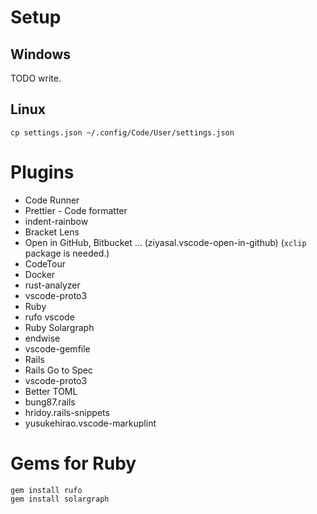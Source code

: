 # Setup

## Windows

TODO write.

## Linux

```
cp settings.json ~/.config/Code/User/settings.json
```

# Plugins

- Code Runner
- Prettier - Code formatter
- indent-rainbow
- Bracket Lens
- Open in GitHub, Bitbucket ... (ziyasal.vscode-open-in-github) (`xclip` package is needed.)
- CodeTour
- Docker
- rust-analyzer
- vscode-proto3
- Ruby
- rufo vscode
- Ruby Solargraph
- endwise
- vscode-gemfile
- Rails
- Rails Go to Spec
- vscode-proto3
- Better TOML
- bung87.rails
- hridoy.rails-snippets
- yusukehirao.vscode-markuplint

# Gems for Ruby

```
gem install rufo
gem install solargraph
```
